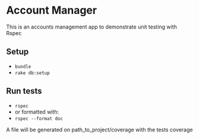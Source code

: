 # Account Manager

This is an accounts management app to demonstrate unit testing with Rspec

## Setup
* `bundle`
* `rake db:setup`

## Run tests
* `rspec`
* or formatted with:
* `rspec --format doc`

A file will be generated on path_to_project/coverage with the tests coverage